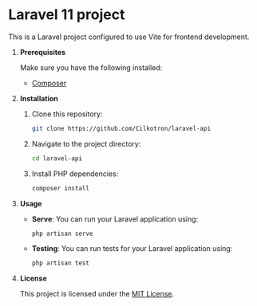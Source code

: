# Laravel 11 project 

This is a Laravel project configured to use Vite for frontend development.

1. **Prerequisites**

    Make sure you have the following installed:
    - [Composer](https://getcomposer.org/)

2. **Installation**

    1. Clone this repository:
        ```bash
        git clone https://github.com/Cilkotron/laravel-api
        ```

    2. Navigate to the project directory:
        ```bash
        cd laravel-api
        ```

    3. Install PHP dependencies:
        ```bash
        composer install
        ```

3. **Usage**

     - **Serve**: You can run your Laravel application using:
        ```bash
        php artisan serve
        ```

    - **Testing**: You can run tests for your Laravel application using:
        ```bash
        php artisan test
        ```

4. **License**

    This project is licensed under the [MIT License](LICENSE).